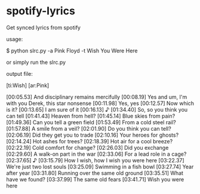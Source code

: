 # spotify-lyrics

Get synced lyrics from spotify

usage:

$ python slrc.py -a Pink Floyd -t Wish You Were Here

or simply run the slrc.py


output file:

[ti:Wish]
[ar:Pink]

[00:05.53] And disciplinary remains mercifully
[00:08.19] Yes and um, I'm with you Derek, this star nonsense
[00:11.98] Yes, yes
[00:12.57] Now which is it?
[00:13.65] I am sure of it
[00:16.13] ♪
[01:34.40] So, so you think you can tell
[01:41.43] Heaven from hell?
[01:45.14] Blue skies from pain?
[01:49.36] Can you tell a green field
[01:53.49] From a cold steel rail?
[01:57.88] A smile from a veil?
[02:01.90] Do you think you can tell?
[02:06.19] Did they get you to trade
[02:10.16] Your heroes for ghosts?
[02:14.24] Hot ashes for trees?
[02:18.39] Hot air for a cool breeze?
[02:22.19] Cold comfort for change?
[02:26.03] Did you exchange
[02:29.60] A walk-on part in the war
[02:33.06] For a lead role in a cage?
[02:37.65] ♪
[03:15.79] How I wish, how I wish you were here
[03:22.37] We're just two lost souls
[03:25.09] Swimming in a fish bowl
[03:27.74] Year after year
[03:31.80] Running over the same old ground
[03:35.51] What have we found?
[03:37.99] The same old fears
[03:41.71] Wish you were here
